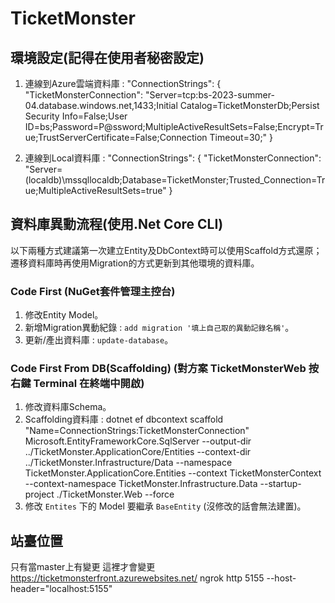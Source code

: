 # TicketMonster
## 環境設定(記得在使用者秘密設定)
1. 連線到Azure雲端資料庫 : "ConnectionStrings": {
    "TicketMonsterConnection": "Server=tcp:bs-2023-summer-04.database.windows.net,1433;Initial Catalog=TicketMonsterDb;Persist Security Info=False;User ID=bs;Password=P@ssword;MultipleActiveResultSets=False;Encrypt=True;TrustServerCertificate=False;Connection Timeout=30;"
  }

2. 連線到Local資料庫 :  "ConnectionStrings": {
    "TicketMonsterConnection": "Server=(localdb)\\mssqllocaldb;Database=TicketMonster;Trusted_Connection=True;MultipleActiveResultSets=true"
  }

## 資料庫異動流程(使用.Net Core CLI)
以下兩種方式建議第一次建立Entity及DbContext時可以使用Scaffold方式還原；遷移資料庫時再使用Migration的方式更新到其他環境的資料庫。


### Code First (NuGet套件管理主控台)
1. 修改Entity Model。
2. 新增Migration異動紀錄 :  `add migration '填上自己取的異動記錄名稱'`。
3. 更新/產出資料庫 : `update-database`。

### Code First From DB(Scaffolding) (對方案 TicketMonsterWeb 按右鍵 Terminal 在終端中開啟)
1. 修改資料庫Schema。
2. Scaffolding資料庫 : dotnet ef dbcontext scaffold "Name=ConnectionStrings:TicketMonsterConnection" Microsoft.EntityFrameworkCore.SqlServer --output-dir ../TicketMonster.ApplicationCore/Entities --context-dir ../TicketMonster.Infrastructure/Data --namespace TicketMonster.ApplicationCore.Entities --context TicketMonsterContext --context-namespace TicketMonster.Infrastructure.Data --startup-project ./TicketMonster.Web --force 
3. 修改 `Entites` 下的 Model 要繼承 `BaseEntity` (沒修改的話會無法建置)。

## 站臺位置
只有當master上有變更 這裡才會變更
https://ticketmonsterfront.azurewebsites.net/
ngrok http 5155 --host-header="localhost:5155"


